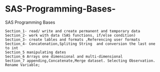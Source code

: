 # SAS-Programming-Bases-
SAS Programming Bases 

	Section_1- read/ write and create permanent and temporary data 
	Section_2- work with data (SAS functions, if/else condition)
	Section_3- create lables and formats ,Referencing user formats
	Section_4- Concatenation,Spliting String  and conversion the last one to int 
	Section_5 manipulating dates 
	Section_6 Arrays one dimensional and multi-dimensional
	Section_7 appending,Concatenate,Merge dataset. Selecting Observation. Rename Variable;
